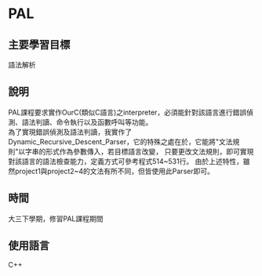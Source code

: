 # PAL

## 主要學習目標
語法解析

## 說明
PAL課程要求實作OurC(類似C語言)之interpreter，必須能針對該語言進行錯誤偵測、語法判讀、命令執行以及函數呼叫等功能。  
為了實現錯誤偵測及語法判讀，我實作了Dynamic_Recursive_Descent_Parser，它的特殊之處在於，它能將"文法規則"以字串的形式作為參數傳入，若目標語言改變，
只要更改文法規則，即可實現對該語言的語法檢查能力，定義方式可參考程式514~531行。 
由於上述特性，雖然project1與project2~4的文法有所不同，但皆使用此Parser即可。

## 時間
大三下學期，修習PAL課程期間

## 使用語言
C++

